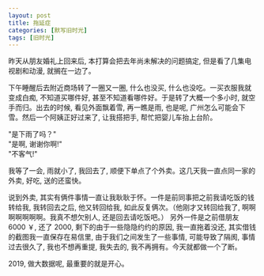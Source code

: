 ```yaml
---
layout: post
title: 拖延症
categories: [默写旧时光]
tags: [旧时光]
---
```


昨天从朋友婚礼上回来后, 本打算会把去年尚未解决的问题搞定, 但是看了几集电视剧和动漫, 就搁在一边了。

下午睡醒后去附近商场转了一圈又一圈, 什么也没买, 什么也没吃。一买衣服我就变成白痴, 不知道买哪件好, 甚至不知道看哪件好。于是转了大概一个多小时, 就空手而归。出去的时候, 看见外面飘着雪, 再一瞧是雨, 也是呢, 广州怎么可能会下雪。然后一个阿姨正好过来了, 让我搭把手, 帮忙把婴儿车抬上台阶。

"是下雨了吗？"   
"是啊, 谢谢你啊!"   
"不客气!"   

我等了一会, 雨就小了, 我回去了, 顺便下单点了个外卖。这几天我一直点同一家的外卖, 好吃, 送的还蛮快。

说到外卖, 其实有俩件事情一直让我耿耿于怀。一件是前同事把之前我请吃饭的钱转给我, 我转回去之后, 他又转回给我, 如此反复俩次。（他刚才又转回给我了, 啊啊啊啊啊啊啊。我真不想欠别人, 还是回去请吃饭吧。）
另外一件是之前借朋友 6000 ￥, 还了 2000, 剩下的由于一些隐隐约约的原因, 我一直拖着没还, 其实借钱的截图我一直保存在易信里, 由于我们之间发生了一些事情, 可能导致了隔阂, 事情过去很久了, 我也不想再重提, 我失去的, 我不再拥有。今天就都做一个了断。  

2019, 做大数据呢, 最重要的就是开心。  
